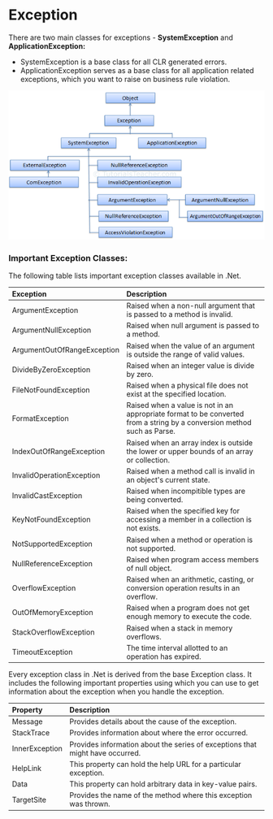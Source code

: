 # Exception

 There are two main classes for exceptions - **SystemException** and **ApplicationException:**

* SystemException is a base class for all CLR generated errors.
* ApplicationException serves as a base class for all application related exceptions, which you want to raise on business rule violation.

![](../.gitbook/assets/image%20%2821%29.png)

### Important Exception Classes:

The following table lists important exception classes available in .Net.

| Exception | Description |
| :--- | :--- |
| ArgumentException | Raised when a non-null argument that is passed to a method is invalid. |
| ArgumentNullException | Raised when null argument is passed to a method. |
| ArgumentOutOfRangeException | Raised when the value of an argument is outside the range of valid values. |
| DivideByZeroException | Raised when an integer value is divide by zero. |
| FileNotFoundException | Raised when a physical file does not exist at the specified location. |
| FormatException | Raised when a value is not in an appropriate format to be converted from a string by a conversion method such as Parse. |
| IndexOutOfRangeException | Raised when an array index is outside the lower or upper bounds of an array or collection. |
| InvalidOperationException | Raised when a method call is invalid in an object's current state. |
| InvalidCastException | Raised when incompitible types are being converted. |
| KeyNotFoundException | Raised when the specified key for accessing a member in a collection is not exists. |
| NotSupportedException | Raised when a method or operation is not supported. |
| NullReferenceException | Raised when program access members of null object. |
| OverflowException | Raised when an arithmetic, casting, or conversion operation results in an overflow. |
| OutOfMemoryException | Raised when a program does not get enough memory to execute the code. |
| StackOverflowException | Raised when a stack in memory overflows. |
| TimeoutException | The time interval allotted to an operation has expired. |

Every exception class in .Net is derived from the base Exception class. It includes the following important properties using which you can use to get information about the exception when you handle the exception.

| Property | Description |
| :--- | :--- |
| Message | Provides details about the cause of the exception. |
| StackTrace | Provides information about where the error occurred. |
| InnerException | Provides information about the series of exceptions that might have occurred. |
| HelpLink | This property can hold the help URL for a particular exception. |
| Data | This property can hold arbitrary data in key-value pairs. |
| TargetSite | Provides the name of the method where this exception was thrown. |


